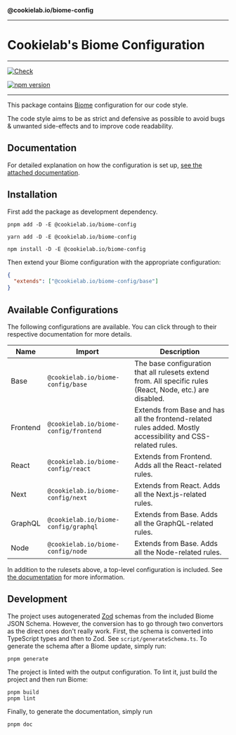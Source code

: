 **@cookielab.io/biome-config**

***

# Cookielab's Biome Configuration

---

[![Check](https://github.com/cookielab/biome-configuration/actions/workflows/check.yaml/badge.svg)](https://github.com/cookielab/biome-configuration/actions/workflows/check.yaml)

[![npm version](https://badge.fury.io/js/@cookielab.io%2Fbiome-config.svg?icon=si%3Anpm)](https://badge.fury.io/js/@cookielab.io%2Fbiome-config)

---

This package contains [Biome](https://biomejs.dev) configuration for our code style.

The code style aims to be as strict and defensive as possible to avoid bugs & unwanted side-effects and to improve code readability.

## Documentation

For detailed explanation on how the configuration is set up, [see the attached documentation](https://github.com/cookielab/biome-configuration/tree/main/docs).

## Installation

First add the package as development dependency.

```fish
pnpm add -D -E @cookielab.io/biome-config
```

```fish
yarn add -D -E @cookielab.io/biome-config
```

```fish
npm install -D -E @cookielab.io/biome-config
```

Then extend your Biome configuration with the appropriate configuration:

```json
{
  "extends": ["@cookielab.io/biome-config/base"]
}
```

## Available Configurations

The following configurations are available. You can click through to their respective documentation for more details.

| Name     | Import                                | Description                                                                                                 |
| -------- | ------------------------------------- | ----------------------------------------------------------------------------------------------------------- |
| Base     | `@cookielab.io/biome-config/base`     | The base configuration that all rulesets extend from. All specific rules (React, Node, etc.) are disabled.  |
| Frontend | `@cookielab.io/biome-config/frontend` | Extends from Base and has all the frontend-related rules added. Mostly accessibility and CSS-related rules. |
| React    | `@cookielab.io/biome-config/react`    | Extends from Frontend. Adds all the React-related rules.                                                    |
| Next     | `@cookielab.io/biome-config/next`     | Extends from React. Adds all the Next.js-related rules.                                                     |
| GraphQL  | `@cookielab.io/biome-config/graphql`  | Extends from Base. Adds all the GraphQL-related rules.                                                      |
| Node     | `@cookielab.io/biome-config/node`     | Extends from Base. Adds all the Node-related rules.                                                         |

In addition to the rulesets above, a top-level configuration is included. See [the documentation](_media/README.md) for more information.

## Development

The project uses autogenerated [Zod](https://zod.dev/) schemas from the included Biome JSON Schema. However, the conversion has to go through two convertors as the direct ones don't really work. First, the schema is converted into TypeScript types and then to Zod. See `script/generateSchema.ts`. To generate the schema after a Biome update, simply run:

```fish
pnpm generate
```

The project is linted with the output configuration. To lint it, just build the project and then run Biome:

```fish
pnpm build
pnpm lint
```

Finally, to generate the documentation, simply run

```fish
pnpm doc
```
